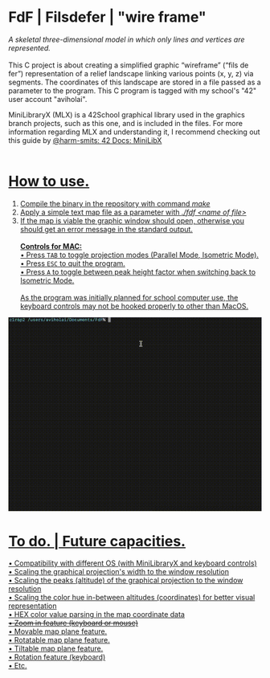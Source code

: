 # FdF | Filsdefer | "wire frame"
<i>A skeletal three-dimensional model in which only lines and vertices are represented.</i><br><br>
This C project is about creating a simplified graphic “wireframe” (“fils de fer”) representation of a relief landscape linking various points (x, y, z) via segments. The coordinates of this landscape are stored in a file passed as a parameter to the program.  This C program is tagged with my school's "42" user account "aviholai".

MiniLibraryX (MLX) is a 42School graphical library used in the graphics branch projects, such as this one, and is included in the files. For more information regarding MLX and understanding it, I recommend checking out this guide by <a href="https://github.com/harm-smits">@harm-smits</href>: <a href="https://harm-smits.github.io/42docs/libs/minilibx/introduction.html">42 Docs: MiniLibX</href><br><br>

# How to use.
1. Compile the binary in the repository with command <i>make</i> 
2. Apply a simple text map file as a parameter with <i>./fdf \<name of file> </i>
3. If the map is viable the graphic window should open, otherwise you should get an error message in the standard output. <br><br> 
<b>Controls for MAC:</b> <br> 
• Press `TAB` to toggle projection modes (Parallel Mode, Isometric Mode). <br>
• Press `ESC` to quit the program. <br>
• Press `A` to toggle between peak height factor when switching back to Isometric Mode. <br><br>
As the program was initially planned for school computer use, the keyboard controls may not be hooked properly to other than MacOS.

![Animated usage GIF of the project](https://github.com/anselnettles/FdF/blob/main/fdf_video.gif)

# To do. | Future capacities.

• Compatibility with different OS (with MiniLibraryX and keyboard controls) <br>
• Scaling the graphical projection's width to the window resolution <br>
• Scaling the peaks (altitude) of the graphical projection to the window resolution <br>
• Scaling the color hue in-between altitudes (coordinates) for better visual representation <br>
• HEX color value parsing in the map coordinate data <br>
<strike>• Zoom in feature (keyboard or mouse) </strike><br>
• Movable map plane feature. <br>
• Rotatable map plane feature. <br>
• Tiltable map plane feature. <br>
• Rotation feature (keyboard) <br>
• Etc. <br>
